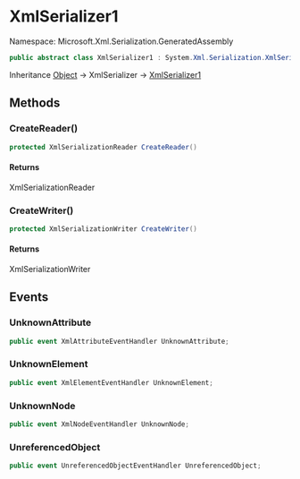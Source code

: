 # XmlSerializer1

Namespace: Microsoft.Xml.Serialization.GeneratedAssembly

```csharp
public abstract class XmlSerializer1 : System.Xml.Serialization.XmlSerializer
```

Inheritance [Object](https://docs.microsoft.com/en-us/dotnet/api/system.object) → XmlSerializer → [XmlSerializer1](./microsoft.xml.serialization.generatedassembly.xmlserializer1.md)

## Methods

### <a id="methods-createreader"/>**CreateReader()**

```csharp
protected XmlSerializationReader CreateReader()
```

#### Returns

XmlSerializationReader

### <a id="methods-createwriter"/>**CreateWriter()**

```csharp
protected XmlSerializationWriter CreateWriter()
```

#### Returns

XmlSerializationWriter

## Events

### <a id="events-unknownattribute"/>**UnknownAttribute**

```csharp
public event XmlAttributeEventHandler UnknownAttribute;
```

### <a id="events-unknownelement"/>**UnknownElement**

```csharp
public event XmlElementEventHandler UnknownElement;
```

### <a id="events-unknownnode"/>**UnknownNode**

```csharp
public event XmlNodeEventHandler UnknownNode;
```

### <a id="events-unreferencedobject"/>**UnreferencedObject**

```csharp
public event UnreferencedObjectEventHandler UnreferencedObject;
```
